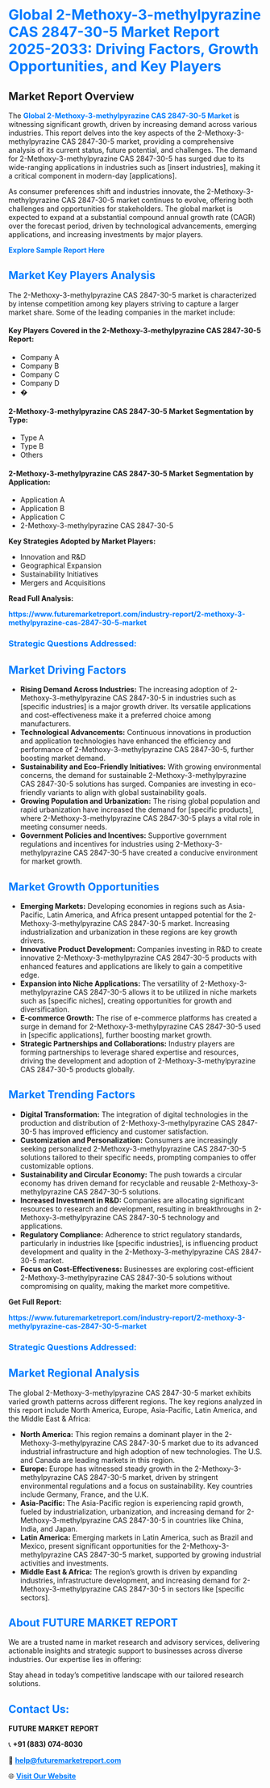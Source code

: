 <h1 style="color: #007BFF;">Global 2-Methoxy-3-methylpyrazine CAS 2847-30-5 Market Report 2025-2033: Driving Factors, Growth Opportunities, and Key Players</h1>

<section id="overview">
<h2>Market Report Overview</h2>
<p>The <a href="https://www.futuremarketreport.com/industry-report/2-methoxy-3-methylpyrazine-cas-2847-30-5-market" style="color: #007BFF; text-decoration: none;"><strong>Global 2-Methoxy-3-methylpyrazine CAS 2847-30-5 Market</strong></a> is witnessing significant growth, driven by increasing demand across various industries. This report delves into the key aspects of the 2-Methoxy-3-methylpyrazine CAS 2847-30-5 market, providing a comprehensive analysis of its current status, future potential, and challenges. The demand for 2-Methoxy-3-methylpyrazine CAS 2847-30-5 has surged due to its wide-ranging applications in industries such as [insert industries], making it a critical component in modern-day [applications].</p>
<p>As consumer preferences shift and industries innovate, the 2-Methoxy-3-methylpyrazine CAS 2847-30-5 market continues to evolve, offering both challenges and opportunities for stakeholders. The global market is expected to expand at a substantial compound annual growth rate (CAGR) over the forecast period, driven by technological advancements, emerging applications, and increasing investments by major players.</p>
</section>

<section id="overview">
<p><a href="https://www.futuremarketreport.com/request-sample/reportId=112702" style="color: #007BFF; text-decoration: none;"><strong>Explore Sample Report Here</strong></a></p>
</section>

<section id="key-players">
<h2 style="color: #007BFF;">Market Key Players Analysis</h2>
<p>The 2-Methoxy-3-methylpyrazine CAS 2847-30-5 market is characterized by intense competition among key players striving to capture a larger market share. Some of the leading companies in the market include:</p>
<h4>Key Players Covered in the 2-Methoxy-3-methylpyrazine CAS 2847-30-5 Report:</h4>
<ul><li>Company A</li><li>Company B</li><li>Company C</li><li>Company D</li><li>�</li></ul>
<h4>2-Methoxy-3-methylpyrazine CAS 2847-30-5 Market Segmentation by Type:</h4>
<ul><li>Type A</li><li>Type B</li><li>Others</li></ul>

<h4>2-Methoxy-3-methylpyrazine CAS 2847-30-5 Market Segmentation by Application:</h4>
<ul><li>Application A</li><li>Application B</li><li>Application C</li><li>2-Methoxy-3-methylpyrazine CAS 2847-30-5</li></ul>
<p><strong>Key Strategies Adopted by Market Players:</strong></p>
<ul>
<li>Innovation and R&D</li>
<li>Geographical Expansion</li>
<li>Sustainability Initiatives</li>
<li>Mergers and Acquisitions</li>
</ul>
</section>

<section>
<p><strong>Read Full Analysis: </strong></p><a href="https://www.futuremarketreport.com/industry-report/2-methoxy-3-methylpyrazine-cas-2847-30-5-market" style="color: #007BFF; text-decoration: none;"><strong>https://www.futuremarketreport.com/industry-report/2-methoxy-3-methylpyrazine-cas-2847-30-5-market</strong></a>
<h3 style="color: #007BFF;">Strategic Questions Addressed:</h3>
</section>

<section id="driving-factors">
<h2 style="color: #007BFF;">Market Driving Factors</h2>
<ul>
<li><strong>Rising Demand Across Industries:</strong> The increasing adoption of 2-Methoxy-3-methylpyrazine CAS 2847-30-5 in industries such as [specific industries] is a major growth driver. Its versatile applications and cost-effectiveness make it a preferred choice among manufacturers.</li>
<li><strong>Technological Advancements:</strong> Continuous innovations in production and application technologies have enhanced the efficiency and performance of 2-Methoxy-3-methylpyrazine CAS 2847-30-5, further boosting market demand.</li>
<li><strong>Sustainability and Eco-Friendly Initiatives:</strong> With growing environmental concerns, the demand for sustainable 2-Methoxy-3-methylpyrazine CAS 2847-30-5 solutions has surged. Companies are investing in eco-friendly variants to align with global sustainability goals.</li>
<li><strong>Growing Population and Urbanization:</strong> The rising global population and rapid urbanization have increased the demand for [specific products], where 2-Methoxy-3-methylpyrazine CAS 2847-30-5 plays a vital role in meeting consumer needs.</li>
<li><strong>Government Policies and Incentives:</strong> Supportive government regulations and incentives for industries using 2-Methoxy-3-methylpyrazine CAS 2847-30-5 have created a conducive environment for market growth.</li>
</ul>
</section>

<section id="growth-opportunities">
<h2 style="color: #007BFF;">Market Growth Opportunities</h2>
<ul>
<li><strong>Emerging Markets:</strong> Developing economies in regions such as Asia-Pacific, Latin America, and Africa present untapped potential for the 2-Methoxy-3-methylpyrazine CAS 2847-30-5 market. Increasing industrialization and urbanization in these regions are key growth drivers.</li>
<li><strong>Innovative Product Development:</strong> Companies investing in R&D to create innovative 2-Methoxy-3-methylpyrazine CAS 2847-30-5 products with enhanced features and applications are likely to gain a competitive edge.</li>
<li><strong>Expansion into Niche Applications:</strong> The versatility of 2-Methoxy-3-methylpyrazine CAS 2847-30-5 allows it to be utilized in niche markets such as [specific niches], creating opportunities for growth and diversification.</li>
<li><strong>E-commerce Growth:</strong> The rise of e-commerce platforms has created a surge in demand for 2-Methoxy-3-methylpyrazine CAS 2847-30-5 used in [specific applications], further boosting market growth.</li>
<li><strong>Strategic Partnerships and Collaborations:</strong> Industry players are forming partnerships to leverage shared expertise and resources, driving the development and adoption of 2-Methoxy-3-methylpyrazine CAS 2847-30-5 products globally.</li>
</ul>
</section>

<section id="trending-factors">
<h2 style="color: #007BFF;">Market Trending Factors</h2>
<ul>
<li><strong>Digital Transformation:</strong> The integration of digital technologies in the production and distribution of 2-Methoxy-3-methylpyrazine CAS 2847-30-5 has improved efficiency and customer satisfaction.</li>
<li><strong>Customization and Personalization:</strong> Consumers are increasingly seeking personalized 2-Methoxy-3-methylpyrazine CAS 2847-30-5 solutions tailored to their specific needs, prompting companies to offer customizable options.</li>
<li><strong>Sustainability and Circular Economy:</strong> The push towards a circular economy has driven demand for recyclable and reusable 2-Methoxy-3-methylpyrazine CAS 2847-30-5 solutions.</li>
<li><strong>Increased Investment in R&D:</strong> Companies are allocating significant resources to research and development, resulting in breakthroughs in 2-Methoxy-3-methylpyrazine CAS 2847-30-5 technology and applications.</li>
<li><strong>Regulatory Compliance:</strong> Adherence to strict regulatory standards, particularly in industries like [specific industries], is influencing product development and quality in the 2-Methoxy-3-methylpyrazine CAS 2847-30-5 market.</li>
<li><strong>Focus on Cost-Effectiveness:</strong> Businesses are exploring cost-efficient 2-Methoxy-3-methylpyrazine CAS 2847-30-5 solutions without compromising on quality, making the market more competitive.</li>
</ul>
</section>

<section>
<p><strong>Get Full Report: </strong></p><a href="https://www.futuremarketreport.com/industry-report/2-methoxy-3-methylpyrazine-cas-2847-30-5-market" style="color: #007BFF; text-decoration: none;"><strong>https://www.futuremarketreport.com/industry-report/2-methoxy-3-methylpyrazine-cas-2847-30-5-market</strong></a>
<h3 style="color: #007BFF;">Strategic Questions Addressed:</h3>
</section>


<section id="regional-analysis">
<h2 style="color: #007BFF;">Market Regional Analysis</h2>
<p>The global 2-Methoxy-3-methylpyrazine CAS 2847-30-5 market exhibits varied growth patterns across different regions. The key regions analyzed in this report include North America, Europe, Asia-Pacific, Latin America, and the Middle East & Africa:</p>
<ul>
<li><strong>North America:</strong> This region remains a dominant player in the 2-Methoxy-3-methylpyrazine CAS 2847-30-5 market due to its advanced industrial infrastructure and high adoption of new technologies. The U.S. and Canada are leading markets in this region.</li>
<li><strong>Europe:</strong> Europe has witnessed steady growth in the 2-Methoxy-3-methylpyrazine CAS 2847-30-5 market, driven by stringent environmental regulations and a focus on sustainability. Key countries include Germany, France, and the U.K.</li>
<li><strong>Asia-Pacific:</strong> The Asia-Pacific region is experiencing rapid growth, fueled by industrialization, urbanization, and increasing demand for 2-Methoxy-3-methylpyrazine CAS 2847-30-5 in countries like China, India, and Japan.</li>
<li><strong>Latin America:</strong> Emerging markets in Latin America, such as Brazil and Mexico, present significant opportunities for the 2-Methoxy-3-methylpyrazine CAS 2847-30-5 market, supported by growing industrial activities and investments.</li>
<li><strong>Middle East & Africa:</strong> The region’s growth is driven by expanding industries, infrastructure development, and increasing demand for 2-Methoxy-3-methylpyrazine CAS 2847-30-5 in sectors like [specific sectors].</li>
</ul>
</section>

<footer>
<h2 style="color: #007BFF;">About FUTURE MARKET REPORT</h2>
<p>We are a trusted name in market research and advisory services, delivering actionable insights and strategic support to businesses across diverse industries. Our expertise lies in offering:</p>

<p>Stay ahead in today’s competitive landscape with our tailored research solutions.</p>

<h2 style="color: #007BFF;">Contact Us:</h2>
<p><strong>FUTURE MARKET REPORT</strong></p>
<p>📞 <strong>+91 (883) 074-8030</strong></p>
<p>📧 <strong><a href="mailto:help@futuremarketreport.com" style="color: #007BFF;">help@futuremarketreport.com</a></strong></p>
<p>🌐 <strong><a href="https://www.futuremarketreport.com/" style="color: #007BFF;">Visit Our Website</a></strong></p>
</footer>